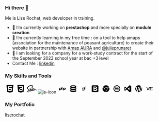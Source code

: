 ### Hi there 👋


Me is Lise Rochat, web developer in training.

- 🔭 I’m currently working on **prestashop** and more specially on **module creation**. 
- 🌱 I’m currently learning in my free time : on a tool to help amaps (association for the maintenance of peasant agriculture) to create their website in partnership with [Amap AURA](https://amap-aura.org/) and [@julieprunaret](https://www.github.com/julieprunaret)
- 👯 I am looking for a company for a work-study contract for the start of the September 2022 school year at bac +3 level
- Contact Me : [linkedin](https://www.linkedin.com/in/lise-rochat-484538111/ "Linkedin Rochat Lise")

### My Skills and Tools
![html-icon](https://github.com/vorillaz/devicons/blob/master/!PNG/html5.png "HTML 5")
![css-icon](https://github.com/vorillaz/devicons/blob/master/!PNG/css3.png "CSS 3")
![sass-icon](https://github.com/vorillaz/devicons/blob/master/!PNG/sass.png "SASS")
![js-icon](https://raw.githubusercontent.com/vorillaz/devicons/master/!PNG/javascript_1.png "Javascript")
![php-icon](https://github.com/vorillaz/devicons/blob/master/!PNG/php.png "PHP")
![database-icon](https://github.com/vorillaz/devicons/blob/master/!PNG/database.png "Database")
![symfony-icon](https://github.com/vorillaz/devicons/blob/master/!PNG/symfony.png "Symfony")
![bootstrap-icon](https://github.com/vorillaz/devicons/blob/master/!PNG/bootstrap.png "Bootstrap")
![chrome-icon](https://github.com/vorillaz/devicons/blob/master/!PNG/chrome.png "Chrome")
![github-icon](https://github.com/vorillaz/devicons/blob/master/!PNG/github.png "Github")
![vscode-icon](https://github.com/vorillaz/devicons/blob/master/!PNG/visualstudio.png "Visual Studio Code")
![wordpress-icon](https://github.com/vorillaz/devicons/blob/master/!PNG/wordpress.png "Wordpress")
![w3c-icon](https://github.com/vorillaz/devicons/blob/master/!PNG/w3c.png "W3C")

### My Portfolio
[liserochat](https://liserochat.com "PortFolio Lise Rochat")


